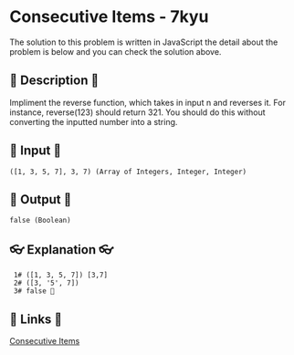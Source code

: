 # Consecutive Items - 7kyu

The solution to this problem is written in JavaScript the detail about the problem is below and you can check the solution above.

## 💬 Description 💬

Impliment the reverse function, which takes in input n and reverses it. For instance, reverse(123) should return 321. You should do this without converting the inputted number into a string.

## 🥚 Input 🥚

```
([1, 3, 5, 7], 3, 7) (Array of Integers, Integer, Integer)
```

## 🐣 Output 🐣

```
false (Boolean)
```

## 👓 Explanation 👓

```
 1# ([1, 3, 5, 7]) [3,7]
 2# ([3, '5', 7])
 3# false 🎉
```

## 🔗 Links 🔗

[Consecutive Items](https://www.codewars.com/kata/5f6d533e1475f30001e47514)
